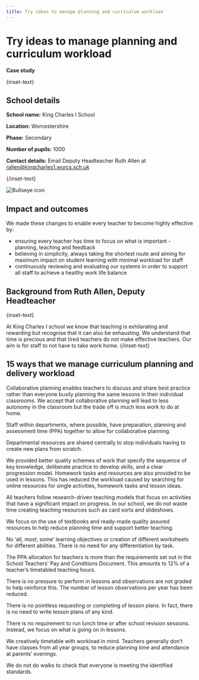 ```yaml
---
title: Try ideas to manage planning and curriculum workload
---
```


# Try ideas to manage planning and curriculum workload

<strong class="govuk-tag">Case study</strong>

{inset-text}

## School details

**School name:** King Charles I School

**Location:** Worcestershire

**Phase:** Secondary

**Number of pupils:** 1000

**Contact details:** Email Deputy Headteacher Ruth Allen at <rallen@kingcharles1.worcs.sch.uk>

{/inset-text}

<div class="govuk-grid-row dfe-width-container">
  <div class="govuk-grid-column-full">
    <div class="info-box">
      <div class="info-box__corner">
        <img src="/assets/images/bullseye.svg" alt="Bullseye icon">
      </div>
      <h2 class="govuk-heading-m">
        Impact and outcomes
      </h2>
      <p>
        We made these changes to enable every teacher to become highly effective by:
      </p>
      <ul>
        <li>
          ensuring every teacher has time to focus on what is important - planning, teaching and feedback
        </li>
        <li>
          believing in simplicity, always taking the shortest route and aiming for maximum impact on student learning with minimal workload for staff 
        </li>
        <li>
          continuously reviewing and evaluating our systems in order to support all staff to achieve a healthy work life balance
        </li>
     </ul> 
      </p>
    </div>
  </div>
</div>

## Background from Ruth Allen, Deputy Headteacher

{inset-text}

At King Charles I school we know that teaching is exhilarating and rewarding but recognise that it can also be exhausting. We understand that time is precious and that tired teachers do not make effective teachers. Our aim is for staff to not have to take work home. 
{/inset-text}

## 15 ways that we manage curriculum planning and delivery workload 

Collaborative planning enables teachers to discuss and share best practice rather than everyone busily planning the same lessons in their individual classrooms. We accept that collaborative planning will lead to less autonomy in the classroom but the trade off is much less work to do at home. 

Staff within departments, where possible, have preparation, planning and assessment time (PPA) together to allow for collaborative planning. 

Departmental resources are shared centrally to stop individuals having to create new plans from scratch.

We provided better quality schemes of work that specify the sequence of key knowledge, deliberate practice to develop skills, and a clear progression model. Homework tasks and resources are also provided to be used in lessons. This has reduced the workload caused by searching for online resources for single activities, homework tasks and lesson ideas.

All teachers follow research-driven teaching models that focus on activities that have a significant impact on progress. In our school, we do not waste time creating teaching resources such as card sorts and slideshows.

We focus on the use of textbooks and ready-made quality assured resources to help reduce planning time and support better teaching. 

No ‘all, most, some’ learning objectives or creation of different worksheets for different abilities. There is no need for any differentiation by task. 

The PPA allocation for teachers is more than the requirements set out in the School Teachers’ Pay and Conditions Document. This amounts to 12% of a teacher’s timetabled teaching hours.

There is no pressure to perform in lessons and observations are not graded to help reinforce this. The number of lesson observations per year has been reduced.  

There is no pointless requesting or completing of lesson plans. In fact, there is no need to write lesson plans of any kind.  

There is no requirement to run lunch time or after school revision sessions. Instead, we focus on what is going on in lessons.  

We creatively timetable with workload in mind. Teachers generally don’t have classes from all year groups, to reduce planning time and attendance at parents’ evenings.

We do not do walks to check that everyone is meeting the identified standards. 
